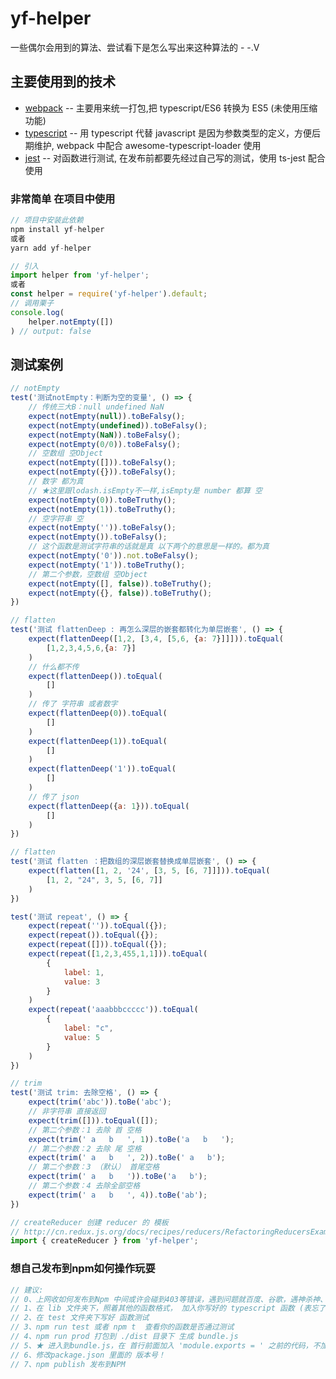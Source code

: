 # yf-helper
一些偶尔会用到的算法、尝试看下是怎么写出来这种算法的  - -.V
## 主要使用到的技术
* [webpack](https://doc.webpack-china.org/) -- 主要用来统一打包,把 typescript/ES6 转换为 ES5 (未使用压缩功能)
* [typescript](https://www.tslang.cn/docs/handbook/basic-types.html) -- 用 typescript 代替 javascript 是因为参数类型的定义，方便后期维护, webpack 中配合 awesome-typescript-loader 使用
* [jest](http://facebook.github.io/jest/zh-Hans/) -- 对函数进行测试, 在发布前都要先经过自己写的测试，使用 ts-jest 配合使用
### 非常简单 在项目中使用
```js
// 项目中安装此依赖
npm install yf-helper
或者
yarn add yf-helper

// 引入
import helper from 'yf-helper';
或者
const helper = require('yf-helper').default;
// 调用栗子
console.log(
    helper.notEmpty([])
) // output: false
```

## 测试案例
```js
// notEmpty
test('测试notEmpty：判断为空的变量', () => {
    // 传统三大B：null undefined NaN
    expect(notEmpty(null)).toBeFalsy();
    expect(notEmpty(undefined)).toBeFalsy();
    expect(notEmpty(NaN)).toBeFalsy();
    expect(notEmpty(0/0)).toBeFalsy();
    // 空数组 空Object
    expect(notEmpty([])).toBeFalsy();
    expect(notEmpty({})).toBeFalsy(); 
    // 数字 都为真
    // ★这里跟lodash.isEmpty不一样,isEmpty是 number 都算 空
    expect(notEmpty(0)).toBeTruthy();
    expect(notEmpty(1)).toBeTruthy();
    // 空字符串 空
    expect(notEmpty('')).toBeFalsy();
    expect(notEmpty()).toBeFalsy();
    // 这个函数是测试字符串的话就是真 以下两个的意思是一样的。都为真
    expect(notEmpty('0')).not.toBeFalsy();
    expect(notEmpty('1')).toBeTruthy();
    // 第二个参数，空数组 空Object 
    expect(notEmpty([], false)).toBeTruthy();
    expect(notEmpty({}, false)).toBeTruthy(); 
})
```
```js
// flatten
test('测试 flattenDeep : 再怎么深层的嵌套都转化为单层嵌套', () => {
    expect(flattenDeep([1,2, [3,4, [5,6, {a: 7}]]])).toEqual(
        [1,2,3,4,5,6,{a: 7}]
    )
    // 什么都不传
    expect(flattenDeep()).toEqual(
        []
    )
    // 传了 字符串 或者数字
    expect(flattenDeep(0)).toEqual(
        []
    )
    expect(flattenDeep(1)).toEqual(
        []
    )
    expect(flattenDeep('1')).toEqual(
        []
    )
    // 传了 json
    expect(flattenDeep({a: 1})).toEqual(
        []
    )
})
```
```js
// flatten
test('测试 flatten ：把数组的深层嵌套替换成单层嵌套', () => {
    expect(flatten([1, 2, '24', [3, 5, [6, 7]]])).toEqual(
        [1, 2, "24", 3, 5, [6, 7]]
    )
})
```
```js
test('测试 repeat', () => {
    expect(repeat('')).toEqual({});
    expect(repeat()).toEqual({});
    expect(repeat([])).toEqual({});
    expect(repeat([1,2,3,455,1,1])).toEqual(
        {
            label: 1,
            value: 3
        }
    )
    expect(repeat('aaabbbccccc')).toEqual(
        {
            label: "c",
            value: 5
        }
    )
})
```
```js
// trim
test('测试 trim: 去除空格', () => {
    expect(trim('abc')).toBe('abc');
    // 非字符串 直接返回
    expect(trim([])).toEqual([]);
    // 第二个参数：1 去除 首 空格
    expect(trim(' a   b   ', 1)).toBe('a   b   ');
    // 第二个参数：2 去除 尾 空格
    expect(trim(' a   b   ', 2)).toBe(' a   b');
    // 第二个参数：3 （默认） 首尾空格
    expect(trim(' a   b   ')).toBe('a   b');
    // 第二个参数：4 去除全部空格
    expect(trim(' a   b   ', 4)).toBe('ab');
})
```
```js
// createReducer 创建 reducer 的 模板
// http://cn.redux.js.org/docs/recipes/reducers/RefactoringReducersExample.html
import { createReducer } from 'yf-helper';
```
### 想自己发布到npm如何操作玩耍
```js
// 建议:
// 0、上网收如何发布到Npm 中间或许会碰到403等错误，遇到问题就百度、谷歌，遇神杀神、遇佛杀佛，然后可以 npm publish 后，再参考下面的操作
// 1、在 lib 文件夹下，照着其他的函数格式， 加入你写好的 typescript 函数 (表忘了 在./lib/index.ts里加入你的函数)
// 2、在 test 文件夹下写好 函数测试
// 3、npm run test 或者 npm t  查看你的函数是否通过测试
// 4、npm run prod 打包到 ./dist 目录下 生成 bundle.js
// 5、★ 进入到bundle.js，在 首行前面加入 'module.exports = ' 之前的代码，不加入的话无法使用
// 6、修改package.json 里面的 版本号！
// 7、npm publish 发布到NPM
```

